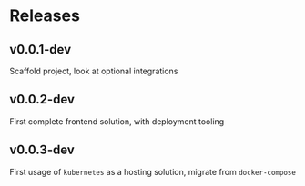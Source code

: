 # Releases

## v0.0.1-dev

  Scaffold project, look at optional integrations

## v0.0.2-dev

  First complete frontend solution, with deployment tooling

## v0.0.3-dev

  First usage of `kubernetes` as a hosting solution, migrate from `docker-compose`